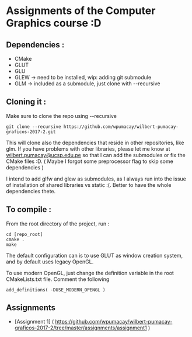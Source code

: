 # Assignments of the Computer Graphics course :D

## Dependencies :

* CMake
* GLUT
* GLU
* GLEW -> need to be installed, wip: adding git submodule
* GLM -> included as a submodule, just clone with --recursive

## Cloning it :

Make sure to clone the repo using --recursive

```
git clone --recursive https://github.com/wpumacay/wilbert-pumacay-graficos-2017-2.git
```

This will clone also the dependencies that reside in other repositories, like glm. If you have problems with other libraries, please let me know at wilbert.pumacay@ucsp.edu.pe so that I can add the submodules or fix the CMake files :D. ( Maybe I forgot some preprocessor flag to skip some dependencies )

I intend to add glfw and glew as submodules, as I always run into the issue of installation of shared libraries vs static :(. Better to have the whole dependencies thete.

## To compile :

From the root directory of the project, run :

```
cd [repo_root]
cmake .
make
```

The default configuration can is to use GLUT as window creation system, and
by default uses legacy OpenGL.

To use modern OpenGL, just change the definition variable in the root CMakeLists.txt file. Comment the following 

```
add_definitions( -DUSE_MODERN_OPENGL )
```

## Assignments

* [Assignment 1] ( https://github.com/wpumacay/wilbert-pumacay-graficos-2017-2/tree/master/assignments/assignment1 )
